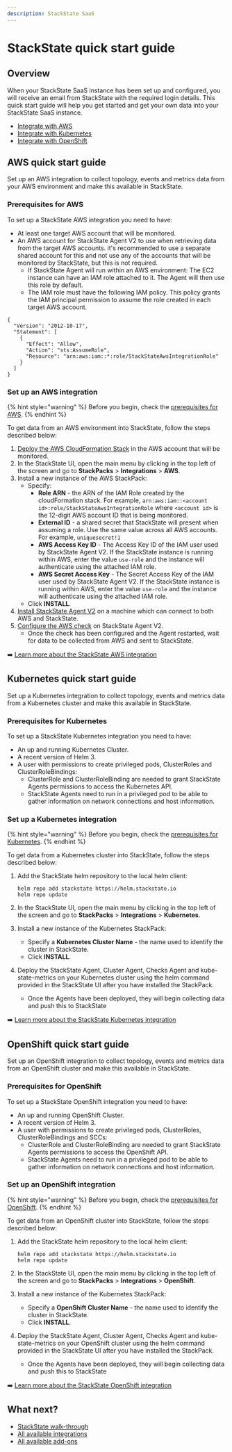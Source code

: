 ```yaml
---
description: StackState SaaS
---
```


# StackState quick start guide

## Overview

When your StackState SaaS instance has been set up and configured, you will receive an email from StackState with the required login details. This quick start guide will help you get started and get your own data into your StackState SaaS instance.

* [Integrate with AWS](#aws-quick-start-guide)
* [Integrate with Kubernetes](#kubernetes-quick-start-guide)
* [Integrate with OpenShift](#openshift-quick-start-guide)

## AWS quick start guide

Set up an AWS integration to collect topology, events and metrics data from your AWS environment and make this available in StackState.

### Prerequisites for AWS

To set up a StackState AWS integration you need to have:

* At least one target AWS account that will be monitored.
* An AWS account for StackState Agent V2 to use when retrieving data from the target AWS accounts. it's recommended to use a separate shared account for this and not use any of the accounts that will be monitored by StackState, but this is not required.
    * If StackState Agent will run within an AWS environment: The EC2 instance can have an IAM role attached to it. The Agent will then use this role by default.
    * The IAM role must have the following IAM policy. This policy grants the IAM principal permission to assume the role created in each target AWS account.
```
{
  "Version": "2012-10-17",
  "Statement": [
    {
      "Effect": "Allow",
      "Action": "sts:AssumeRole",
      "Resource": "arn:aws:iam::*:role/StackStateAwsIntegrationRole"
    }
  ]
}
```

### Set up an AWS integration

{% hint style="warning" %}
Before you begin, check the [prerequisites for AWS](#prerequisites-for-aws).
{% endhint %}

To get data from an AWS environment into StackState, follow the steps described below:

1. [Deploy the AWS CloudFormation Stack](stackpacks/integrations/aws/aws.md#deploy-the-aws-cloudformation-stack) in the AWS  account that will be monitored.
2. In the StackState UI, open the main menu by clicking in the top left of the screen and go to **StackPacks** > **Integrations** > **AWS**.
3. Install a new instance of the AWS StackPack:
   * Specify:
     * **Role ARN** - the ARN of the IAM Role created by the cloudFormation stack. For example, `arn:aws:iam::<account id>:role/StackStateAwsIntegrationRole` where `<account id>` is the 12-digit AWS account ID that is being monitored. 
     * **External ID** - a shared secret that StackState will present when assuming a role. Use the same value across all AWS accounts. For example, `uniquesecret!1`
     * **AWS Access Key ID** - The Access Key ID of the IAM user used by StackState Agent V2. If the StackState instance is running within AWS, enter the value `use-role` and the instance will authenticate using the attached IAM role. 
     * **AWS Secret Access Key** - The Secret Access Key of the IAM user used by StackState Agent V2. If the StackState instance is running within AWS, enter the value `use-role` and the instance will authenticate using the attached IAM role.
   * Click **INSTALL**.
4. [Install StackState Agent V2](/setup/agent/about-stackstate-agent.md#deployment) on a machine which can connect to both AWS and StackState.
5. [Configure the AWS check](/stackpacks/integrations/aws/aws.md#configure-the-aws-check) on StackState Agent V2.
   * Once the check has been configured and the Agent restarted, wait for data to be collected from AWS and sent to StackState.

➡️ [Learn more about the StackState AWS integration](/stackpacks/integrations/aws/aws.md)

## Kubernetes quick start guide

Set up a Kubernetes integration to collect topology, events and metrics data from a Kubernetes cluster and make this available in StackState.

### Prerequisites for Kubernetes

To set up a StackState Kubernetes integration you need to have:

* An up and running Kubernetes Cluster.
* A recent version of Helm 3.
* A user with permissions to create privileged pods, ClusterRoles and ClusterRoleBindings:
  * ClusterRole and ClusterRoleBinding are needed to grant StackState Agents permissions to access the Kubernetes API.
  * StackState Agents need to run in a privileged pod to be able to gather information on network connections and host information.

### Set up a Kubernetes integration

{% hint style="warning" %}
Before you begin, check the [prerequisites for Kubernetes](#prerequisites-for-kubernetes).
{% endhint %}

To get data from a Kubernetes cluster into StackState, follow the steps described below:

1. Add the StackState helm repository to the local helm client:
    ```buildoutcfg
    helm repo add stackstate https://helm.stackstate.io
    helm repo update
    ```
   
2. In the StackState UI, open the main menu by clicking in the top left of the screen and go to **StackPacks** > **Integrations** > **Kubernetes**.
3. Install a new instance of the Kubernetes StackPack:
   * Specify a **Kubernetes Cluster Name** - the name used to identify the cluster in StackState.
   * Click **INSTALL**.
4. Deploy the StackState Agent, Cluster Agent, Checks Agent and kube-state-metrics on your Kubernetes cluster using the helm command provided in the StackState UI after you have installed the StackPack.
   * Once the Agents have been deployed, they will begin collecting data and push this to StackState

➡️ [Learn more about the StackState Kubernetes integration](/stackpacks/integrations/kubernetes.md)

## OpenShift quick start guide

Set up an OpenShift integration to collect topology, events and metrics data from an OpenShift cluster and make this available in StackState.

### Prerequisites for OpenShift

To set up a StackState OpenShift integration you need to have:

* An up and running OpenShift Cluster.
* A recent version of Helm 3.
* A user with permissions to create privileged pods, ClusterRoles, ClusterRoleBindings and SCCs:
  * ClusterRole and ClusterRoleBinding are needed to grant StackState Agents permissions to access the OpenShift API.
  * StackState Agents need to run in a privileged pod to be able to gather information on network connections and host information.

### Set up an OpenShift integration

{% hint style="warning" %}
Before you begin, check the [prerequisites for OpenShift](#prerequisites-for-openshift).
{% endhint %}

To get data from an OpenShift cluster into StackState, follow the steps described below:

1. Add the StackState helm repository to the local helm client:
    ```buildoutcfg
    helm repo add stackstate https://helm.stackstate.io
    helm repo update
    ```
   
2. In the StackState UI, open the main menu by clicking in the top left of the screen and go to **StackPacks** > **Integrations** > **OpenShift**.
3. Install a new instance of the Kubernetes StackPack:
   * Specify a **OpenShift Cluster Name** - the name used to identify the cluster in StackState.
   * Click **INSTALL**.
4. Deploy the StackState Agent, Cluster Agent, Checks Agent and kube-state-metrics on your OpenShift cluster using the helm command provided in the StackState UI after you have installed the StackPack.
   * Once the Agents have been deployed, they will begin collecting data and push this to StackState

➡️ [Learn more about the StackState OpenShift integration](/stackpacks/integrations/openshift.md)

## What next?

- [StackState walk-through](/getting_started.md)
- [All available integrations](/stackpacks/integrations/)
- [All available add-ons](/stackpacks/add-ons/)